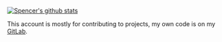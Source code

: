 [![Spencer's github stats](https://github-readme-stats.vercel.app/api?username=sburris0)](https://github.com/anuraghazra/github-readme-stats)

This account is mostly for contributing to projects, my own code is on my [GitLab](https://gitlab.com/sburris).

